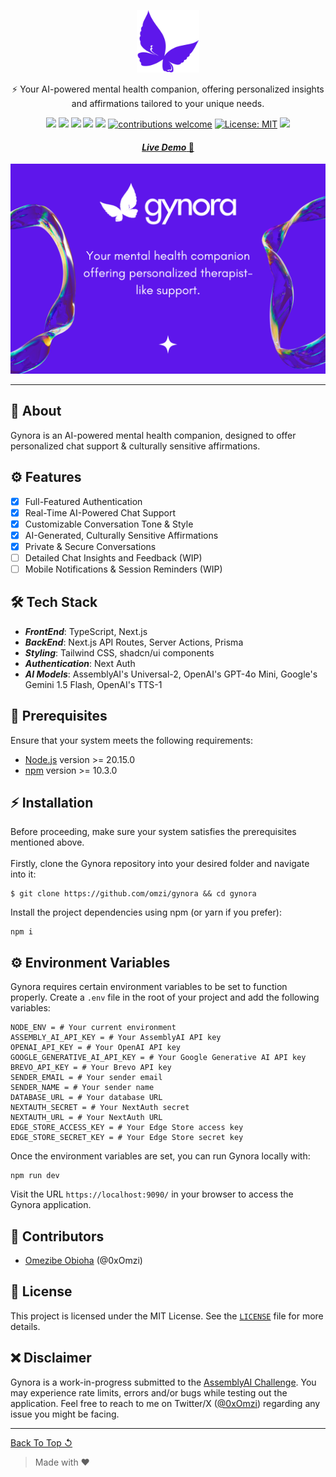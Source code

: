 <p align="center" id="top">
	<img height="100px" src="public/images/logo.png" alt="Gynora Logo">
	<p align="center">⚡ Your AI-powered mental health companion, offering personalized insights and affirmations tailored to your unique needs.</p>
</p>

<div align="center">

![](https://img.shields.io/github/stars/omzi/gynora.svg?color=ff0)
![](https://img.shields.io/github/forks/omzi/gynora.svg?color=ff0)
![](https://img.shields.io/github/languages/top/omzi/gynora?color=222FE6)
![](https://img.shields.io/github/languages/code-size/omzi/gynora?color=222FE6)
![](https://img.shields.io/github/issues/omzi/gynora.svg)
[![contributions welcome](https://img.shields.io/badge/contributions-welcome-brightgreen.svg?color=222FE6)](https://github.com/omzi/gynora/issues)
[![License: MIT](https://img.shields.io/badge/License-MIT-blue.svg?color=222FE6)](https://opensource.org/licenses/MIT)
![](https://img.shields.io/twitter/follow/0xOmzi.svg?style=social&label=@0xOmzi)

</div>

<h4 align="center"><a href="https://gynora.omzi.dev"><i>Live Demo</i> 🚀</a></h4>

![Gynora](public/images/gynora.png)

---

## 📜 **About**

Gynora is an AI-powered mental health companion, designed to offer personalized chat support & culturally sensitive affirmations.

## ⚙️ **Features**

- [x] Full-Featured Authentication
- [x] Real-Time AI-Powered Chat Support
- [x] Customizable Conversation Tone & Style
- [x] AI-Generated, Culturally Sensitive Affirmations
- [x] Private & Secure Conversations
- [ ] Detailed Chat Insights and Feedback (WIP)
- [ ] Mobile Notifications & Session Reminders (WIP)

## 🛠 **Tech Stack**

- **_FrontEnd_**: TypeScript, Next.js
- **_BackEnd_**: Next.js API Routes, Server Actions, Prisma
- **_Styling_**: Tailwind CSS, shadcn/ui components
- **_Authentication_**: Next Auth
- **_AI Models_**: AssemblyAI's Universal-2, OpenAI's GPT-4o Mini, Google's Gemini 1.5 Flash, OpenAI's TTS-1

## 🚩 **Prerequisites**

Ensure that your system meets the following requirements:

- [Node.js](https://nodejs.org/) version >= 20.15.0
- [npm](https://www.npmjs.com/) version >= 10.3.0

## ⚡ **Installation**

Before proceeding, make sure your system satisfies the prerequisites mentioned above. <br><br>
Firstly, clone the Gynora repository into your desired folder and navigate into it:

```shell
$ git clone https://github.com/omzi/gynora && cd gynora
```

Install the project dependencies using npm (or yarn if you prefer):

```shell
npm i
```

## ⚙ **Environment Variables**

Gynora requires certain environment variables to be set to function properly. Create a `.env` file in the root of your project and add the following variables:

```shell
NODE_ENV = # Your current environment
ASSEMBLY_AI_API_KEY = # Your AssemblyAI API key
OPENAI_API_KEY = # Your OpenAI API key
GOOGLE_GENERATIVE_AI_API_KEY = # Your Google Generative AI API key
BREVO_API_KEY = # Your Brevo API key
SENDER_EMAIL = # Your sender email
SENDER_NAME = # Your sender name
DATABASE_URL = # Your database URL
NEXTAUTH_SECRET = # Your NextAuth secret
NEXTAUTH_URL = # Your NextAuth URL
EDGE_STORE_ACCESS_KEY = # Your Edge Store access key
EDGE_STORE_SECRET_KEY = # Your Edge Store secret key
```

Once the environment variables are set, you can run Gynora locally with:

```shell
npm run dev
```

Visit the URL `https://localhost:9090/` in your browser to access the Gynora application.

## 👥 **Contributors**

- [Omezibe Obioha](https://github.com/omzi/) (@0xOmzi)

## 📄 **License**

This project is licensed under the MIT License. See the [`LICENSE`](./LICENSE) file for more details.

## ❌ **Disclaimer**

Gynora is a work-in-progress submitted to the [AssemblyAI Challenge](https://dev.to/challenges/assemblyai/). You may experience rate limits, errors and/or bugs while testing out the application. Feel free to reach to me on Twitter/X ([@0xOmzi](https://x.com/0xOmzi/)) regarding any issue you might be facing.

---

[Back To Top ↺](#top)

> Made with &#9829;
